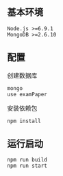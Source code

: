 ## 基本环境

    Node.js >=6.9.1
    MongoDB >=2.6.10
	
## 配置

创建数据库
````
mongo
use examPaper
````
安装依赖包
````
npm install
````
## 运行启动
````
npm run build
npm run start
````
